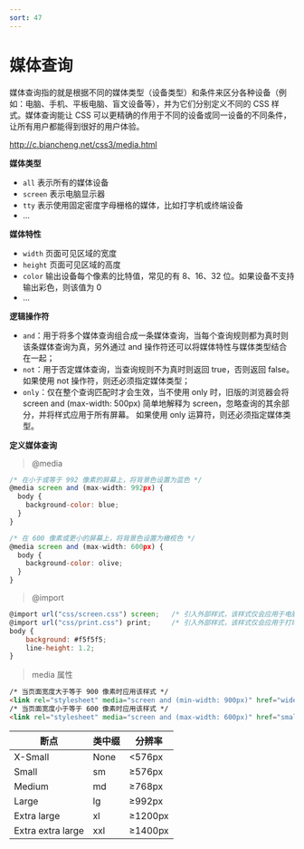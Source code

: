 ```yaml
---
sort: 47
---
```


# 媒体查询

媒体查询指的就是根据不同的媒体类型（设备类型）和条件来区分各种设备（例如：电脑、手机、平板电脑、盲文设备等），并为它们分别定义不同的 CSS 样式。媒体查询能让 CSS 可以更精确的作用于不同的设备或同一设备的不同条件，让所有用户都能得到很好的用户体验。

http://c.biancheng.net/css3/media.html

**媒体类型**

-  `all`	表示所有的媒体设备
-  `screen`	表示电脑显示器
-  `tty`	表示使用固定密度字母栅格的媒体，比如打字机或终端设备
-  ...

**媒体特性**

- `width`	页面可见区域的宽度
- `height`	页面可见区域的高度
- `color`	输出设备每个像素的比特值，常见的有 8、16、32 位。如果设备不支持输出彩色，则该值为 0
- ...

**逻辑操作符**

- `and`：用于将多个媒体查询组合成一条媒体查询，当每个查询规则都为真时则该条媒体查询为真，另外通过 and 操作符还可以将媒体特性与媒体类型结合在一起；
- `not`：用于否定媒体查询，当查询规则不为真时则返回 true，否则返回 false。如果使用 not 操作符，则还必须指定媒体类型；
- `only`：仅在整个查询匹配时才会生效，当不使用 only 时，旧版的浏览器会将 screen and (max-width: 500px) 简单地解释为 screen，忽略查询的其余部分，并将样式应用于所有屏幕。 如果使用 only 运算符，则还必须指定媒体类型。

**定义媒体查询**

> @media

```js
/* 在小于或等于 992 像素的屏幕上，将背景色设置为蓝色 */
@media screen and (max-width: 992px) {
  body {
    background-color: blue;
  }
}

/* 在 600 像素或更小的屏幕上，将背景色设置为橄榄色 */
@media screen and (max-width: 600px) {
  body {
    background-color: olive;
  }
}
```

> @import

```js
@import url("css/screen.css") screen;   /* 引入外部样式，该样式仅会应用于电脑显示器 */
@import url("css/print.css") print;     /* 引入外部样式，该样式仅会应用于打印设备 */
body {
    background: #f5f5f5;
    line-height: 1.2;
}
```

> media 属性
```html
/* 当页面宽度大于等于 900 像素时应用该样式 */
<link rel="stylesheet" media="screen and (min-width: 900px)" href="widescreen.css">
/* 当页面宽度小于等于 600 像素时应用该样式 */
<link rel="stylesheet" media="screen and (max-width: 600px)" href="smallscreen.css">
```

| 断点                | 类中缀    | 分辨率      |
|-------------------|--------|----------|
| X-Small           | None   | <576px   |
| Small             | sm     | ≥576px   | 
| Medium            | md     | ≥768px   |
| Large             | lg     | ≥992px   |            
| Extra large       | xl     | ≥1200px  |
| Extra extra large | xxl    | ≥1400px  |           

